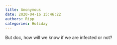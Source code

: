 ```yaml
---
title: Anonymous
date: 2020-04-16 15:46:22
authors: Ripp
categories: Holiday
---
```


 But doc, how will we know if we are infected or not?